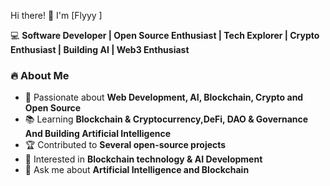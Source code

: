 Hi there! 👋 I'm [Flyyy ]  

💻 **Software Developer | Open Source Enthusiast | Tech Explorer | Crypto Enthusiast | Building AI | Web3 Enthusiast**  

### 🔥 About Me  
- 🚀 Passionate about **Web Development, AI, Blockchain, Crypto and Open Source**  
- 📚 Learning **Blockchain & Cryptocurrency,DeFi, DAO & Governance And Building Artificial Intelligence**  
- 🏆 Contributed to **Several open-source projects**  
- 🎯 Interested in **Blockchain technology & AI Development**  
- 💬 Ask me about **Artificial Intelligence and Blockchain**

<!---
Iamflyyy-dotcom/Iamflyyy-dotcom is a ✨ special ✨ repository because its `README.md` (this file) appears on your GitHub profile.
You can click the Preview link to take a look at your changes.
--->
